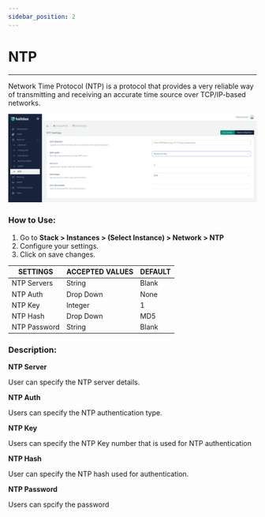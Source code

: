 ```yaml
---
sidebar_position: 2
---
```


# NTP

---

Network Time Protocol (NTP) is a protocol that provides a very reliable way of transmitting and receiving an accurate time source over TCP/IP-based networks.

![ntp](/img/platform/v6/docs/ntp1.png)

### How to Use:

1. Go to **Stack > Instances > (Select Instance) > Network > NTP**
2. Configure your settings.
3. Click on save changes.

| SETTINGS     | ACCEPTED VALUES | DEFAULT |
|--------------|-----------------|---------|
| NTP Servers  | String          | Blank   |
| NTP Auth     | Drop Down       | None    |
| NTP Key      | Integer         | 1       |
| NTP Hash     | Drop Down       | MD5     |
| NTP Password | String          | Blank   |

### Description:

**NTP Server**

User can specify the NTP server details.

**NTP Auth**

Users can specify the NTP authentication type.

**NTP Key**

Users can specify the NTP Key number that is used for NTP authentication

**NTP Hash**

User can specify the NTP hash used for authentication.

**NTP Password**

Users can spcify the password